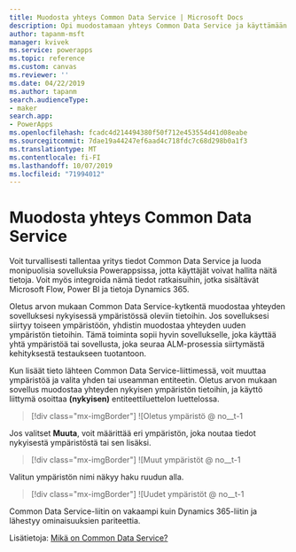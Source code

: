 ```yaml
---
title: Muodosta yhteys Common Data Service | Microsoft Docs
description: Opi muodostamaan yhteys Common Data Service ja käyttämään sitä sovellusten luomiseen Powerappsissa.
author: tapanm-msft
manager: kvivek
ms.service: powerapps
ms.topic: reference
ms.custom: canvas
ms.reviewer: ''
ms.date: 04/22/2019
ms.author: tapanm
search.audienceType:
- maker
search.app:
- PowerApps
ms.openlocfilehash: fcadc4d214494380f50f712e453554d41d08eabe
ms.sourcegitcommit: 7dae19a44247ef6aad4c718fdc7c68d298b0a1f3
ms.translationtype: MT
ms.contentlocale: fi-FI
ms.lasthandoff: 10/07/2019
ms.locfileid: "71994012"
---
```

# <a name="connect-to-common-data-service"></a>Muodosta yhteys Common Data Service

Voit turvallisesti tallentaa yritys tiedot Common Data Service ja luoda monipuolisia sovelluksia Powerappsissa, jotta käyttäjät voivat hallita näitä tietoja. Voit myös integroida nämä tiedot ratkaisuihin, jotka sisältävät Microsoft Flow, Power BI ja tietoja Dynamics 365.

Oletus arvon mukaan Common Data Service-kytkentä muodostaa yhteyden sovelluksesi nykyisessä ympäristössä oleviin tietoihin. Jos sovelluksesi siirtyy toiseen ympäristöön, yhdistin muodostaa yhteyden uuden ympäristön tietoihin. Tämä toiminta sopii hyvin sovellukselle, joka käyttää yhtä ympäristöä tai sovellusta, joka seuraa ALM-prosessia siirtymästä kehityksestä testaukseen tuotantoon.

Kun lisäät tieto lähteen Common Data Service-liittimessä, voit muuttaa ympäristöä ja valita yhden tai useamman entiteetin. Oletus arvon mukaan sovellus muodostaa yhteyden nykyisen ympäristön tietoihin, ja käyttö liittymä osoittaa **(nykyisen)** entiteettiluettelon luettelossa.

> [!div class="mx-imgBorder"]
> ![Oletus ympäristö @ no__t-1

Jos valitset **Muuta**, voit määrittää eri ympäristön, joka noutaa tiedot nykyisestä ympäristöstä tai sen lisäksi.

> [!div class="mx-imgBorder"]
> ![Muut ympäristöt @ no__t-1

Valitun ympäristön nimi näkyy haku ruudun alla.

> [!div class="mx-imgBorder"]
> ![Uudet ympäristöt @ no__t-1

Common Data Service-liitin on vakaampi kuin Dynamics 365-liitin ja lähestyy ominaisuuksien pariteettia.

Lisätietoja: [Mikä on Common Data Service?](../../common-data-service/data-platform-intro.md)
